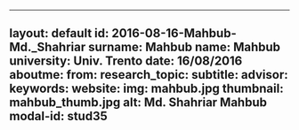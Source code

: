 ---
layout: default 
id: 2016-08-16-Mahbub-Md._Shahriar
surname: Mahbub
name: Mahbub
university: Univ. Trento
date: 16/08/2016
aboutme: 
from: 
research_topic: 
subtitle: 
advisor: 
keywords: 
website: 
img: mahbub.jpg
thumbnail: mahbub_thumb.jpg
alt: Md. Shahriar Mahbub
modal-id: stud35
------
